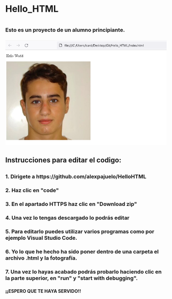 <h1> Hello_HTML 
<h1>
<h3> Esto es un proyecto de un alumno principiante.
<h3>
<img src= "ImagenWEB.PNG">
<h2> Instrucciones para editar el codigo:
<h2>
<h3>  1. Dirigete a https://github.com/alexpajuelo/HelloHTML 
<h3>
<h3>  2. Haz clic en "code"
<h3>
<h3>  3. En el apartado HTTPS haz clic en "Download zip"
<h3> 
<h3>  4. Una vez lo tengas descargado lo podrás editar
<h3>  
<h3>  5. Para editarlo puedes utilizar varios programas como por ejemplo Visual Studio Code.
<h3>
<h3> 6. Yo lo que he hecho ha sido poner dentro de una carpeta el archivo .html y la fotografía.
<h3>
<h3> 7. Una vez lo hayas acabado podrás probarlo haciendo clic en la parte superior, en "run" y "start with debugging".
<h3>
<h4> ¡¡ESPERO QUE TE HAYA SERVIDO!!
